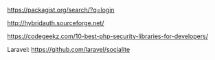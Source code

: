 https://packagist.org/search/?q=login

http://hybridauth.sourceforge.net/

https://codegeekz.com/10-best-php-security-libraries-for-developers/

Laravel: https://github.com/laravel/socialite




